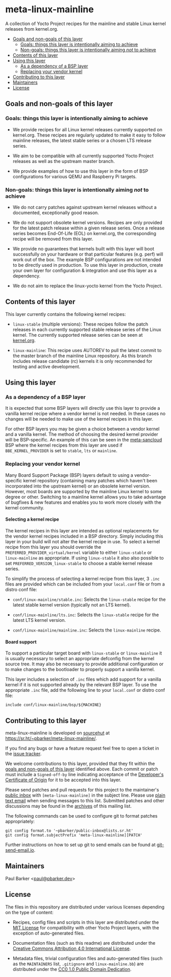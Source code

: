 <!--
Copyright (C) 2021, meta-linux-mainline contributors
SPDX-License-Identifier: CC-BY-4.0
-->

meta-linux-mainline
===================

A collection of Yocto Project recipes for the mainline and stable Linux
kernel releases from kernel.org.

<!--TOC-->

- [Goals and non-goals of this layer](#goals-and-non-goals-of-this-layer)
  - [Goals: things this layer is intentionally aiming to achieve](#goals-things-this-layer-is-intentionally-aiming-to-achieve)
  - [Non-goals: things this layer is intentionally aiming *not* to achieve](#non-goals-things-this-layer-is-intentionally-aiming-not-to-achieve)
- [Contents of this layer](#contents-of-this-layer)
- [Using this layer](#using-this-layer)
  - [As a dependency of a BSP layer](#as-a-dependency-of-a-bsp-layer)
  - [Replacing your vendor kernel](#replacing-your-vendor-kernel)
- [Contributing to this layer](#contributing-to-this-layer)
- [Maintainers](#maintainers)
- [License](#license)

<!--TOC-->

## Goals and non-goals of this layer

### Goals: things this layer is intentionally aiming to achieve

* We provide recipes for all Linux kernel releases currently supported on
  kernel.org. These recipes are regularly updated to make it easy to follow
  mainline releases, the latest stable series or a chosen LTS release series.

* We aim to be compatible with all currently supported Yocto Project releases as
  well as the upstream master branch.

* We provide examples of how to use this layer in the form of BSP configurations
  for various QEMU and Raspberry Pi targets.

### Non-goals: things this layer is intentionally aiming *not* to achieve

* We do not carry patches against upstream kernel releases without a documented,
  exceptionally good reason.

* We do not support obsolete kernel versions. Recipes are only provided for the
  latest patch release within a given release series. Once a release series
  becomes End-Of-Life (EOL) on kernel.org, the corresponding recipe will be
  removed from this layer.

* We provide no guarantees that kernels built with this layer will boot
  successfully on your hardware or that particular features (e.g. perf) will
  work out of the box. The example BSP configurations are not intended to be
  directly used in production. To use this layer in production, create your own
  layer for configuration & integration and use this layer as a dependency.

* We do not aim to replace the linux-yocto kernel from the Yocto Project.

## Contents of this layer

This layer currently contains the following kernel recipes:

* `linux-stable` (multiple versions): These recipes follow the patch releases
  in each currently supported stable release series of the Linux kernel. The
  currently supported release series can be seen at
  [kernel.org](https://www.kernel.org/).

* `linux-mainline`: This recipe uses AUTOREV to pull the latest commit to the
  master branch of the mainline Linux repository. As this branch includes
  release candidate (rc) kernels it is only recommended for testing and active
  development.

## Using this layer

### As a dependency of a BSP layer

It is expected that some BSP layers will directly use this layer to provide a
vanilla kernel recipe where a vendor kernel is not needed. In these cases no
changes will be needed to make use of the kernel recipes in this layer.

For other BSP layers you may be given a choice between a vendor kernel and a
vanilla kernel. The method of choosing the desired kernel provider will be
BSP-specific. An example of this can be seen in the
[meta-sancloud](https://github.com/sancloudltd/meta-sancloud/) BSP where the
kernel recipes from this layer are used if `BBE_KERNEL_PROVIDER` is set to
`stable`, `lts` or `mainline`.

### Replacing your vendor kernel

Many Board Support Package (BSP) layers default to using a vendor-specific
kernel repository (containing many patches which haven't been incorporated
into the upstream kernel) or an obsolete kernel version. However, most boards
are supported by the mainline Linux kernel to some degree or other. Switching
to a mainline kernel allows you to take advantage of bugfixes & new features
and enables you to work more closely with the kernel community.

#### Selecting a kernel recipe

The kernel recipes in this layer are intended as optional replacements for
the vendor kernel recipes included in a BSP directory. Simply including this
layer in your build will not alter the kernel recipe in use. To select a
kernel recipe from this layer you should override the
`PREFERRED_PROVIDER_virtual/kernel` variable to either `linux-stable` or
`linux-mainline` as appropriate. If using `linux-stable` it also also
possible to set `PREFERRED_VERSION_linux-stable` to choose a stable kernel
release series.

To simplify the process of selecting a kernel recipe from this layer, 3
`.inc` files are provided which can be included from your `local.conf` file
or from a distro conf file:

* `conf/linux-mainline/stable.inc`: Selects the `linux-stable` recipe for the
  latest stable kernel version (typically not an LTS kernel).

* `conf/linux-mainline/lts.inc`: Selects the `linux-stable` recipe for the
  latest LTS kernel version.

* `conf/linux-mainline/mainline.inc`: Selects the `linux-mainline` recipe.

#### Board support

To support a particular target board with `linux-stable` or `linux-mainline`
it is usually necessary to select an appropriate defconfig from the kernel
source tree. It may also be necessary to provide additional configuration or
to make changes to the bootloader to properly support a vanilla kernel.

This layer includes a selection of `.inc` files which add support for a
vanilla kernel if it is not supported already by the relevant BSP layer. To
use the appropriate `.inc` file, add the following line to your `local.conf`
or distro conf file:

    include conf/linux-mainline/bsp/${MACHINE}

## Contributing to this layer

meta-linux-mainline is developed on [sourcehut](https://sr.ht/) at
<https://sr.ht/~pbarker/meta-linux-mainline/>.

If you find any bugs or have a feature request feel free to open a ticket in
the [issue tracker](https://todo.sr.ht/~pbarker/meta-linux-mainline).

We welcome contributions to this layer, provided that they fit within the
[goals and non-goals of this layer](#goals-and-non-goals-of-this-layer)
identified above. Each commit or patch must include a `Signed-off-by` line
indicating acceptance of the [Developer's Certificate of Origin](DCO.txt) for it
to be accepted into this layer.

Please send patches and pull requests for this project to the maintainer's
[public inbox](mailto:~pbarker/public-inbox@lists.sr.ht?subject=[meta-linux-mainline])
with `[meta-linux-mainline]` in the subject line. Please use
[plain text email](https://useplaintext.email/) when sending messages to this
list. Submitted patches and other discussions may be found in the
[archives](https://lists.sr.ht/~pbarker/public-inbox) of this mailing list.

The following commands can be used to configure git to format patches
appropriately:

```
git config format.to '~pbarker/public-inbox@lists.sr.ht'
git config format.subjectPrefix 'meta-linux-mainline][PATCH'
```

Further instructions on how to set up git to send emails can be found at
[git-send-email.io](https://git-send-email.io/).

## Maintainers

Paul Barker \<paul@pbarker.dev\>

## License

The files in this repository are distributed under various licenses depending on
the type of content:

* Recipes, config files and scripts in this layer are distributed under the
  [MIT License](LICENSES/MIT.txt) for compatibility with other Yocto Project
  layers, with the exception of auto-generated files.

* Documentation files (such as this readme) are distributed under the
  [Creative Commons Attribution 4.0 International License](LICENSES/CC-BY-4.0.txt).

* Metadata files, trivial configuration files and auto-generated files (such as
  the `MAINTAINERS` list, `.gitignore` and `linux-mainline.bb`) are distributed
  under the [CC0 1.0 Public Domain Dedication](LICENSES/CC0-1.0.txt).
